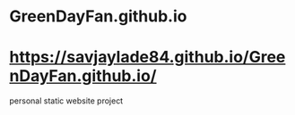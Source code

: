 # GreenDayFan.github.io    
# https://savjaylade84.github.io/GreenDayFan.github.io/
personal static website project 
